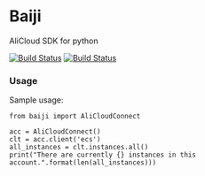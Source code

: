 # Baiji
AliCloud SDK for python

[![Build Status](https://travis-ci.org/canalplus/baiji.svg?branch=master)](https://travis-ci.org/canalplus/baiji)
[![Build Status](https://travis-ci.org/canalplus/baiji.svg?branch=develop)](https://travis-ci.org/canalplus/baiji)

### Usage

Sample usage:

    from baiji import AliCloudConnect

    acc = AliCloudConnect()
    clt = acc.client('ecs')
    all_instances = clt.instances.all()
    print("There are currently {} instances in this account.".format(len(all_instances)))
